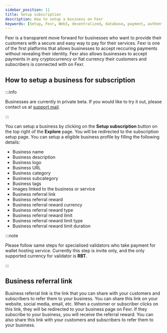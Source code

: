 ```yaml
---
sidebar_position: 11
title: Setup subscription
description: How to setup a business on Fexr
keywords: [Setup, Fexr, Web3, decentralized, database, payment, authentication, transactions, business, secure, console, referral]
---
```


Fexr is a transparent move forward for businesses who want to provide their customers with a secure and easy way to pay for their services. Fexr is one of the first platforms that allows businesses to accept reccuring payments without revealing their identity. Fexr also allows businesses to accept payments in any cryptocurrency or fiat currency their customers and subscribers is connected with on Fexr.

## How to setup a business for subscription

:::info

Businesses are currently in private beta. If you would like to try it out, please contact us at [support mail](mailto:support@getfexr.com).

:::

You can setup a business by clicking on the **Setup subscription** button on the top right of the **Explore** page. You will be redirected to the subscription setup page. You can setup a eligible business profile by filling the following details:

- Business name
- Business description
- Business logo
- Business URL
- Business category
- Business subcategory
- Business tags
- Images linked to the business or service
- Business referral link
- Business referral reward
- Business referral reward currency
- Business referral reward type
- Business referral reward limit
- Business referral reward limit type
- Business referral reward limit duration

:::note

Please follow same steps for specialised validators who take payment for wallet hosting service. Currently this step is invite only, and the only supported currency for validator is **RBT**.

:::

## Business referral link

Business referral link is the link that you can share with your customers and subscribers to refer them to your business. You can share this link on your website, social media, email, etc. When a customer or subscriber clicks on this link, they will be redirected to your business page on Fexr. If they subscribe to your business, you will receive the referral reward. You can also share this link with your customers and subscribers to refer them to your business.
